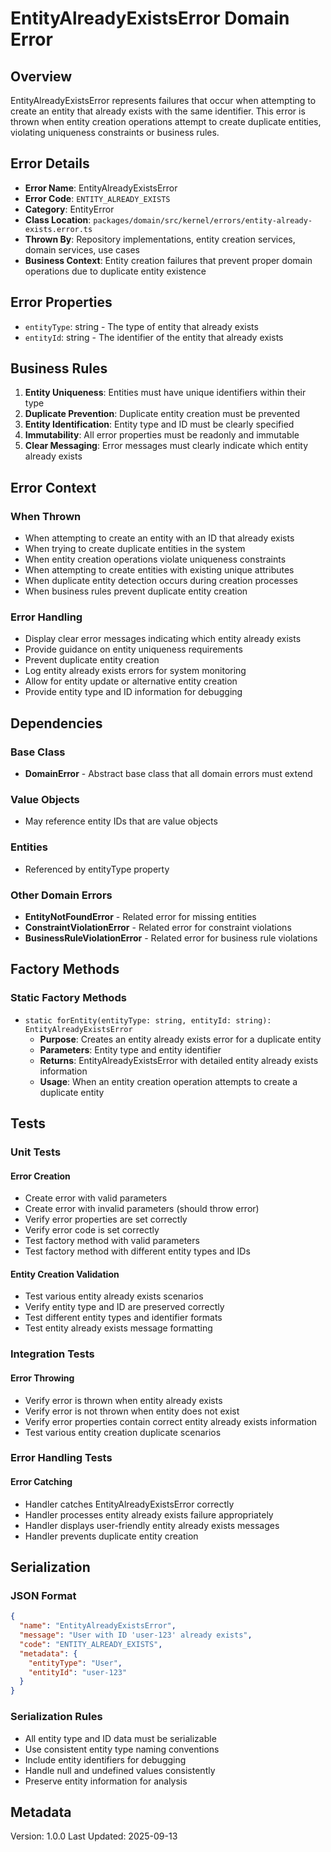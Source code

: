 # EntityAlreadyExistsError Domain Error

## Overview

EntityAlreadyExistsError represents failures that occur when attempting to create an entity that already exists with the same identifier. This error is thrown when entity creation operations attempt to create duplicate entities, violating uniqueness constraints or business rules.

## Error Details

- **Error Name**: EntityAlreadyExistsError
- **Error Code**: `ENTITY_ALREADY_EXISTS`
- **Category**: EntityError
- **Class Location**: `packages/domain/src/kernel/errors/entity-already-exists.error.ts`
- **Thrown By**: Repository implementations, entity creation services, domain services, use cases
- **Business Context**: Entity creation failures that prevent proper domain operations due to duplicate entity existence

## Error Properties

- `entityType`: string - The type of entity that already exists
- `entityId`: string - The identifier of the entity that already exists

## Business Rules

1. **Entity Uniqueness**: Entities must have unique identifiers within their type
2. **Duplicate Prevention**: Duplicate entity creation must be prevented
3. **Entity Identification**: Entity type and ID must be clearly specified
4. **Immutability**: All error properties must be readonly and immutable
5. **Clear Messaging**: Error messages must clearly indicate which entity already exists

## Error Context

### When Thrown

- When attempting to create an entity with an ID that already exists
- When trying to create duplicate entities in the system
- When entity creation operations violate uniqueness constraints
- When attempting to create entities with existing unique attributes
- When duplicate entity detection occurs during creation processes
- When business rules prevent duplicate entity creation

### Error Handling

- Display clear error messages indicating which entity already exists
- Provide guidance on entity uniqueness requirements
- Prevent duplicate entity creation
- Log entity already exists errors for system monitoring
- Allow for entity update or alternative entity creation
- Provide entity type and ID information for debugging

## Dependencies

### Base Class

- **DomainError** - Abstract base class that all domain errors must extend

### Value Objects

- May reference entity IDs that are value objects

### Entities

- Referenced by entityType property

### Other Domain Errors

- **EntityNotFoundError** - Related error for missing entities
- **ConstraintViolationError** - Related error for constraint violations
- **BusinessRuleViolationError** - Related error for business rule violations

## Factory Methods

### Static Factory Methods

- `static forEntity(entityType: string, entityId: string): EntityAlreadyExistsError`
  - **Purpose**: Creates an entity already exists error for a duplicate entity
  - **Parameters**: Entity type and entity identifier
  - **Returns**: EntityAlreadyExistsError with detailed entity already exists information
  - **Usage**: When an entity creation operation attempts to create a duplicate entity

## Tests

### Unit Tests

#### Error Creation

- Create error with valid parameters
- Create error with invalid parameters (should throw error)
- Verify error properties are set correctly
- Verify error code is set correctly
- Test factory method with valid parameters
- Test factory method with different entity types and IDs

#### Entity Creation Validation

- Test various entity already exists scenarios
- Verify entity type and ID are preserved correctly
- Test different entity types and identifier formats
- Test entity already exists message formatting

### Integration Tests

#### Error Throwing

- Verify error is thrown when entity already exists
- Verify error is not thrown when entity does not exist
- Verify error properties contain correct entity already exists information
- Test various entity creation duplicate scenarios

### Error Handling Tests

#### Error Catching

- Handler catches EntityAlreadyExistsError correctly
- Handler processes entity already exists failure appropriately
- Handler displays user-friendly entity already exists messages
- Handler prevents duplicate entity creation

## Serialization

### JSON Format

```json
{
  "name": "EntityAlreadyExistsError",
  "message": "User with ID 'user-123' already exists",
  "code": "ENTITY_ALREADY_EXISTS",
  "metadata": {
    "entityType": "User",
    "entityId": "user-123"
  }
}
```

### Serialization Rules

- All entity type and ID data must be serializable
- Use consistent entity type naming conventions
- Include entity identifiers for debugging
- Handle null and undefined values consistently
- Preserve entity information for analysis

## Metadata

Version: 1.0.0
Last Updated: 2025-09-13
